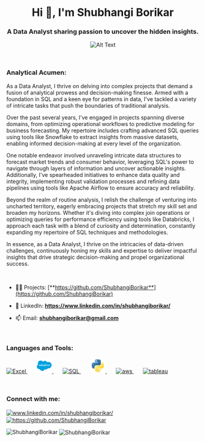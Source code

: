 <h1 align="center">Hi 👋, I'm Shubhangi Borikar</h1>
<h3 align="center">A Data Analyst sharing passion to uncover the hidden insights.</h3>

<p align="center">
  <img src="https://media.giphy.com/media/n6mEMqAuYOQ8l8qcEE/giphy.gif" alt="Alt Text">
</p>

<br />

<h3 align="left">Analytical Acumen:</h3>
As a Data Analyst, I thrive on delving into complex projects that demand a fusion of analytical prowess and decision-making finesse. Armed with a foundation in SQL and a keen eye for patterns in data, I've tackled a variety of intricate tasks that push the boundaries of traditional analysis.

Over the past several years, I've engaged in projects spanning diverse domains, from optimizing operational workflows to predictive modeling for business forecasting. My repertoire includes crafting advanced SQL queries using tools like Snowflake to extract insights from massive datasets, enabling informed decision-making at every level of the organization.

One notable endeavor involved unraveling intricate data structures to forecast market trends and consumer behavior, leveraging SQL's power to navigate through layers of information and uncover actionable insights. Additionally, I've spearheaded initiatives to enhance data quality and integrity, implementing robust validation processes and refining data pipelines using tools like Apache Airflow to ensure accuracy and reliability.

Beyond the realm of routine analysis, I relish the challenge of venturing into uncharted territory, eagerly embracing projects that stretch my skill set and broaden my horizons. Whether it's diving into complex join operations or optimizing queries for performance efficiency using tools like Databricks, I approach each task with a blend of curiosity and determination, constantly expanding my repertoire of SQL techniques and methodologies.

In essence, as a Data Analyst, I thrive on the intricacies of data-driven challenges, continuously honing my skills and expertise to deliver impactful insights that drive strategic decision-making and propel organizational success.

<br />

- 👨‍💻 Projects: [**https://github.com/ShubhangiBorikar**](https://github.com/ShubhangiBorikar)

- 🔗 LinkedIn: **https://www.linkedin.com/in/shubhangiborikar/**

- 📫 Email: **shubhangiborikar@gmail.com**

<br />

<h3 align="left">Languages and Tools:</h3>
<p align="left"> 
 <p>
  <a href="https://www.microsoft.com/excel" target="_blank" rel="noreferrer">
    <img src="https://github.com/sempostma/office365-icons/blob/master/svg/excel.svg" alt="Excel" width="40" height="40"/>
  </a>
  <img src="https://via.placeholder.com/150x1/00000000/00000000" alt="" width="20" height="0" />

  <a href="https://www.salesforce.com/" target="_blank" rel="noreferrer">
    <img src="https://raw.githubusercontent.com/devicons/devicon/master/icons/salesforce/salesforce-original.svg" alt="salesforce" width="40" height="40"/>
  </a>
  <img src="https://via.placeholder.com/150x1/00000000/00000000" alt="" width="20" height="0" />

  <a href="https://sqliteonline.com/" target="_blank" rel="noreferrer">
    <img src="https://cdn.jsdelivr.net/gh/devicons/devicon/icons/sqlite/sqlite-plain-wordmark.svg" alt="SQL" width="40" height="40"/>
  </a>
  <img src="https://via.placeholder.com/150x1/00000000/00000000" alt="" width="20" height="0" />

  <a href="https://www.python.org" target="_blank" rel="noreferrer">
    <img src="https://raw.githubusercontent.com/devicons/devicon/master/icons/python/python-original.svg" alt="python" width="40" height="40"/>
  </a>
  <img src="https://via.placeholder.com/150x1/00000000/00000000" alt="" width="20" height="0" />

  <a href="https://aws.amazon.com/" target="_blank" rel="noreferrer">
    <img src="https://cdn.jsdelivr.net/gh/devicons/devicon/icons/amazonwebservices/amazonwebservices-original-wordmark.svg" alt="aws" width="40" height="40"/>
  </a>
  <img src="https://via.placeholder.com/150x1/00000000/00000000" alt="" width="20" height="0" />

  <a href="https://www.tableau.com/" target="_blank" rel="noreferrer">
    <img src="https://upload.wikimedia.org/wikipedia/en/thumb/0/06/Tableau_logo.svg/500px-Tableau_logo.svg.png" alt="tableau" width="60" height="40"/>
  </a>
</p>

<br />

<h3 align="left">Connect with me:</h3>
<p align="left">
<a href="https://linkedin.com/in/www.linkedin.com/in/shubhangiborikar/" target="blank"><img align="center" src="https://raw.githubusercontent.com/rahuldkjain/github-profile-readme-generator/master/src/images/icons/Social/linked-in-alt.svg" alt="www.linkedin.com/in/shubhangiborikar/" height="30" width="40" /></a>
<a href="https://github.com/ShubhangiBorikar" target="blank"><img align="center" src="https://cdn.jsdelivr.net/gh/devicons/devicon/icons/github/github-original.svg" alt="https://github.com/ShubhangiBorikar" height="30" width="40" /></a>

<br />

<p><img align="left" src="https://github-readme-stats.vercel.app/api/top-langs?username=ShubhangiBorikar&show_icons=true&locale=en&layout=compact" alt="ShubhangiBorikar" /> </p>


<p>&nbsp;<img align="center" src="https://github-readme-stats.vercel.app/api?username=ShubhangiBorikar&show_icons=true&locale=en" alt="ShubhangiBorikar" /></p>

